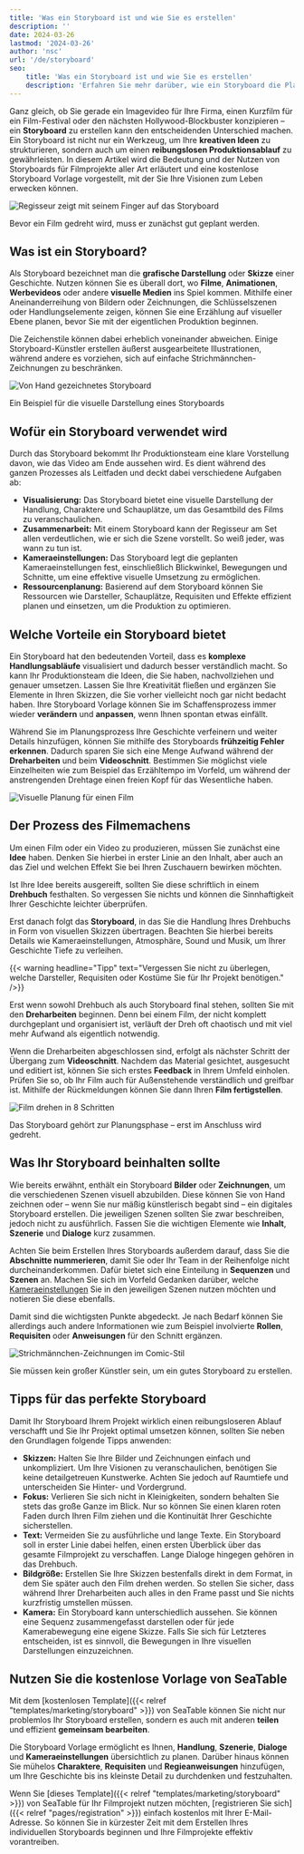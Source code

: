 ```yaml
---
title: 'Was ein Storyboard ist und wie Sie es erstellen'
description: ''
date: 2024-03-26
lastmod: '2024-03-26'
author: 'nsc'
url: '/de/storyboard'
seo:
    title: 'Was ein Storyboard ist und wie Sie es erstellen'
    description: 'Erfahren Sie mehr darüber, wie ein Storyboard die Planung und Umsetzung Ihres Filmprojekts erleichtert. Mit kostenloser Vorlage!'
---
```


Ganz gleich, ob Sie gerade ein Imagevideo für Ihre Firma, einen Kurzfilm für ein Film-Festival oder den nächsten Hollywood-Blockbuster konzipieren – ein **Storyboard** zu erstellen kann den entscheidenden Unterschied machen. Ein Storyboard ist nicht nur ein Werkzeug, um Ihre **kreativen Ideen** zu strukturieren, sondern auch um einen **reibungslosen Produktionsablauf** zu gewährleisten. In diesem Artikel wird die Bedeutung und der Nutzen von Storyboards für Filmprojekte aller Art erläutert und eine kostenlose Storyboard Vorlage vorgestellt, mit der Sie Ihre Visionen zum Leben erwecken können.

![Regisseur zeigt mit seinem Finger auf das Storyboard](images/dix-sept-xEKgWKmUk5A-unsplash-711x463.jpg)

Bevor ein Film gedreht wird, muss er zunächst gut geplant werden.

## Was ist ein Storyboard?

Als Storyboard bezeichnet man die **grafische Darstellung** oder **Skizze** einer Geschichte. Nutzen können Sie es überall dort, wo **Filme**, **Animationen**, **Werbevideos** oder andere **visuelle Medien** ins Spiel kommen. Mithilfe einer Aneinanderreihung von Bildern oder Zeichnungen, die Schlüsselszenen oder Handlungselemente zeigen, können Sie eine Erzählung auf visueller Ebene planen, bevor Sie mit der eigentlichen Produktion beginnen.

Die Zeichenstile können dabei erheblich voneinander abweichen. Einige Storyboard-Künstler erstellen äußerst ausgearbeitete Illustrationen, während andere es vorziehen, sich auf einfache Strichmännchen-Zeichnungen zu beschränken.

![Von Hand gezeichnetes Storyboard](images/dix-sept-idiRDLFPH6A-unsplash-711x936.jpg)

Ein Beispiel für die visuelle Darstellung eines Storyboards

## Wofür ein Storyboard verwendet wird

Durch das Storyboard bekommt Ihr Produktionsteam eine klare Vorstellung davon, wie das Video am Ende aussehen wird. Es dient während des ganzen Prozesses als Leitfaden und deckt dabei verschiedene Aufgaben ab:

- **Visualisierung:** Das Storyboard bietet eine visuelle Darstellung der Handlung, Charaktere und Schauplätze, um das Gesamtbild des Films zu veranschaulichen.
- **Zusammenarbeit:** Mit einem Storyboard kann der Regisseur am Set allen verdeutlichen, wie er sich die Szene vorstellt. So weiß jeder, was wann zu tun ist.
- **Kameraeinstellungen:** Das Storyboard legt die geplanten Kameraeinstellungen fest, einschließlich Blickwinkel, Bewegungen und Schnitte, um eine effektive visuelle Umsetzung zu ermöglichen.
- **Ressourcenplanung:** Basierend auf dem Storyboard können Sie Ressourcen wie Darsteller, Schauplätze, Requisiten und Effekte effizient planen und einsetzen, um die Produktion zu optimieren.

## Welche Vorteile ein Storyboard bietet

Ein Storyboard hat den bedeutenden Vorteil, dass es **komplexe Handlungsabläufe** visualisiert und dadurch besser verständlich macht. So kann Ihr Produktionsteam die Ideen, die Sie haben, nachvollziehen und genauer umsetzen. Lassen Sie Ihre Kreativität fließen und ergänzen Sie Elemente in Ihren Skizzen, die Sie vorher vielleicht noch gar nicht bedacht haben. Ihre Storyboard Vorlage können Sie im Schaffensprozess immer wieder **verändern** und **anpassen**, wenn Ihnen spontan etwas einfällt.

Während Sie im Planungsprozess Ihre Geschichte verfeinern und weiter Details hinzufügen, können Sie mithilfe des Storyboards **frühzeitig Fehler erkennen**. Dadurch sparen Sie sich eine Menge Aufwand während der **Dreharbeiten** und beim **Videoschnitt**. Bestimmen Sie möglichst viele Einzelheiten wie zum Beispiel das Erzähltempo im Vorfeld, um während der anstrengenden Drehtage einen freien Kopf für das Wesentliche haben.

![Visuelle Planung für einen Film](images/matt-popovich-pJwWrP-OIfk-unsplash-711x457.jpg)

## Der Prozess des Filmemachens

Um einen Film oder ein Video zu produzieren, müssen Sie zunächst eine **Idee** haben. Denken Sie hierbei in erster Linie an den Inhalt, aber auch an das Ziel und welchen Effekt Sie bei Ihren Zuschauern bewirken möchten.

Ist Ihre Idee bereits ausgereift, sollten Sie diese schriftlich in einem **Drehbuch** festhalten. So vergessen Sie nichts und können die Sinnhaftigkeit Ihrer Geschichte leichter überprüfen.

Erst danach folgt das **Storyboard**, in das Sie die Handlung Ihres Drehbuchs in Form von visuellen Skizzen übertragen. Beachten Sie hierbei bereits Details wie Kameraeinstellungen, Atmosphäre, Sound und Musik, um Ihrer Geschichte Tiefe zu verleihen.

{{< warning headline="Tipp" text="Vergessen Sie nicht zu überlegen, welche Darsteller, Requisiten oder Kostüme Sie für Ihr Projekt benötigen." />}}

Erst wenn sowohl Drehbuch als auch Storyboard final stehen, sollten Sie mit den **Dreharbeiten** beginnen. Denn bei einem Film, der nicht komplett durchgeplant und organisiert ist, verläuft der Dreh oft chaotisch und mit viel mehr Aufwand als eigentlich notwendig.

Wenn die Dreharbeiten abgeschlossen sind, erfolgt als nächster Schritt der Übergang zum **Videoschnitt**. Nachdem das Material gesichtet, ausgesucht und editiert ist, können Sie sich erstes **Feedback** in Ihrem Umfeld einholen. Prüfen Sie so, ob Ihr Film auch für Außenstehende verständlich und greifbar ist. Mithilfe der Rückmeldungen können Sie dann Ihren **Film fertigstellen**.

![Film drehen in 8 Schritten](images/Film-drehen-in-8-Schritten-711x1264.png)

Das Storyboard gehört zur Planungsphase – erst im Anschluss wird gedreht.

## Was Ihr Storyboard beinhalten sollte

Wie bereits erwähnt, enthält ein Storyboard **Bilder** oder **Zeichnungen**, um die verschiedenen Szenen visuell abzubilden. Diese können Sie von Hand zeichnen oder – wenn Sie nur mäßig künstlerisch begabt sind – ein digitales Storyboard erstellen. Die jeweiligen Szenen sollten Sie zwar beschreiben, jedoch nicht zu ausführlich. Fassen Sie die wichtigen Elemente wie **Inhalt**, **Szenerie** und **Dialoge** kurz zusammen.

Achten Sie beim Erstellen Ihres Storyboards außerdem darauf, dass Sie die **Abschnitte nummerieren**, damit Sie oder Ihr Team in der Reihenfolge nicht durcheinanderkommen. Dafür bietet sich eine Einteilung in **Sequenzen** und **Szenen** an. Machen Sie sich im Vorfeld Gedanken darüber, welche [Kameraeinstellungen](https://filmpuls.info/einstellungen-einstellungsgroesse-bildausschnitt/) Sie in den jeweiligen Szenen nutzen möchten und notieren Sie diese ebenfalls.

Damit sind die wichtigsten Punkte abgedeckt. Je nach Bedarf können Sie allerdings auch andere Informationen wie zum Beispiel involvierte **Rollen**, **Requisiten** oder **Anweisungen** für den Schnitt ergänzen.

![Strichmännchen-Zeichnungen im Comic-Stil](images/nasim-keshmiri-bNjYwZrkJ3A-unsplash-711x474.jpg)

Sie müssen kein großer Künstler sein, um ein gutes Storyboard zu erstellen.

## Tipps für das perfekte Storyboard

Damit Ihr Storyboard Ihrem Projekt wirklich einen reibungsloseren Ablauf verschafft und Sie Ihr Projekt optimal umsetzen können, sollten Sie neben den Grundlagen folgende Tipps anwenden:

- **Skizzen:** Halten Sie Ihre Bilder und Zeichnungen einfach und unkompliziert. Um Ihre Visionen zu veranschaulichen, benötigen Sie keine detailgetreuen Kunstwerke. Achten Sie jedoch auf Raumtiefe und unterscheiden Sie Hinter- und Vordergrund.
- **Fokus:** Verlieren Sie sich nicht in Kleinigkeiten, sondern behalten Sie stets das große Ganze im Blick. Nur so können Sie einen klaren roten Faden durch Ihren Film ziehen und die Kontinuität Ihrer Geschichte sicherstellen.
- **Text:** Vermeiden Sie zu ausführliche und lange Texte. Ein Storyboard soll in erster Linie dabei helfen, einen ersten Überblick über das gesamte Filmprojekt zu verschaffen. Lange Dialoge hingegen gehören in das Drehbuch.
- **Bildgröße:** Erstellen Sie Ihre Skizzen bestenfalls direkt in dem Format, in dem Sie später auch den Film drehen werden. So stellen Sie sicher, dass während Ihrer Dreharbeiten auch alles in den Frame passt und Sie nichts kurzfristig umstellen müssen.
- **Kamera:** Ein Storyboard kann unterschiedlich aussehen. Sie können eine Sequenz zusammengefasst darstellen oder für jede Kamerabewegung eine eigene Skizze. Falls Sie sich für Letzteres entscheiden, ist es sinnvoll, die Bewegungen in Ihre visuellen Darstellungen einzuzeichnen.

## Nutzen Sie die kostenlose Vorlage von SeaTable

Mit dem [kostenlosen Template]({{< relref "templates/marketing/storyboard" >}}) von SeaTable können Sie nicht nur problemlos Ihr Storyboard erstellen, sondern es auch mit anderen **teilen** und effizient **gemeinsam bearbeiten**.

Die Storyboard Vorlage ermöglicht es Ihnen, **Handlung**, **Szenerie**, **Dialoge** und **Kameraeinstellungen** übersichtlich zu planen. Darüber hinaus können Sie mühelos **Charaktere**, **Requisiten** und **Regieanweisungen** hinzufügen, um Ihre Geschichte bis ins kleinste Detail zu durchdenken und festzuhalten.

Wenn Sie [dieses Template]({{< relref "templates/marketing/storyboard" >}}) von SeaTable für Ihr Filmprojekt nutzen möchten, [registrieren Sie sich]({{< relref "pages/registration" >}}) einfach kostenlos mit Ihrer E-Mail-Adresse. So können Sie in kürzester Zeit mit dem Erstellen Ihres individuellen Storyboards beginnen und Ihre Filmprojekte effektiv vorantreiben.
